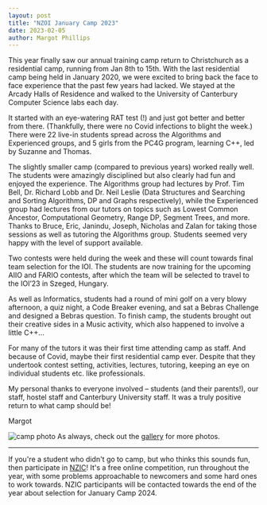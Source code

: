 ```yaml
---
layout: post
title: "NZOI January Camp 2023"
date: 2023-02-05
author: Margot Phillips
---
```

This year finally saw our annual training camp return to Christchurch as a residential camp, running from Jan 8th to 15th.
With the last residential camp being held in January 2020, we were excited to bring back the face to face experience 
that the past few years had lacked. 
We stayed at the Arcady Halls of Residence and walked to the University of Canterbury Computer Science labs each day.

It started with an eye-watering RAT test (!) and just got better and better from there. (Thankfully, 
there were no Covid infections to blight the week.) There were 22 live-in
students spread across the Algorithms and Experienced groups, and 5 girls from the PC4G program,
learning C++, led by Suzanne and Thomas.

The slightly smaller camp (compared to previous years) worked really well. The students were amazingly
disciplined but also clearly had fun and enjoyed the experience. The Algorithms group had lectures
by Prof. Tim Bell, Dr. Richard Lobb and Dr. Neil Leslie (Data Structures and Searching and Sorting
Algorithms, DP and Graphs respectively), while the Experienced group had lectures from our tutors 
on topics such as Lowest Common Ancestor, Computational Geometry, Range DP,
Segment Trees, and more. Thanks to Bruce, Eric, Janindu, Joseph, Nicholas and
Zalan for taking those sessions as well as tutoring the Algorithms group. Students seemed very happy with
the level of support available.

Two contests were held during the week and these will count towards final team selection for the
IOI. The students are now training for the upcoming AIIO and FARIO contests, after which the team 
will be selected to travel to the IOI’23 in Szeged, Hungary.

As well as Informatics, students had a round of mini golf on a very blowy afternoon, a quiz night, a
Code Breaker evening, and sat a Bebras Challenge and designed a Bebras question. To finish camp, the 
students brought out their creative sides in a Music activity, which also happened to involve a little C++…

For many of the tutors it was their first time attending camp as staff. And because of Covid,
maybe their first residential camp ever. Despite that they undertook contest setting, activities,
lectures, tutoring, keeping an eye on individual students etc. like professionals.

My personal thanks to everyone involved – students (and their parents!), our staff, hostel staff and
Canterbury University staff. It was a truly positive return to what camp should be!

Margot


![camp photo](https://live.staticflickr.com/65535/52668529962_ce431bbc74_k.jpg)
As always, check out the [gallery](../gallery) for more photos.

* * *

If you're a student who didn't go to camp, but who thinks this sounds fun, then participate in [NZIC](../nzic)! It's a free online competition, run throughout the year, with some problems approachable to newcomers and some hard ones to work towards. NZIC participants will be contacted towards the end of the year about selection for January Camp 2024.